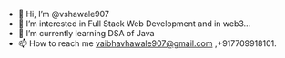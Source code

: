 - 👋 Hi, I’m @vshawale907
- 👀 I’m interested in Full Stack Web Development and in web3...
- 🌱 I’m currently learning DSA of Java
- 📫 How to reach me vaibhavhawale907@gmail.com ,+917709918101.
<!---
vshawale907/vshawale907 is a ✨ special ✨ repository because its `README.md` (this file) appears on your GitHub profile.
You can click the Preview link to take a look at your changes.
--->
